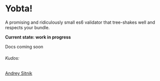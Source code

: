 # Yobta!
A promising and ridiculously small es6 validator that tree-shakes well and respects your bundle.

**Current state: work in progress**

Docs coming soon


###### Kudos:
[Andrey Sitnik](https://sitnik.ru)
